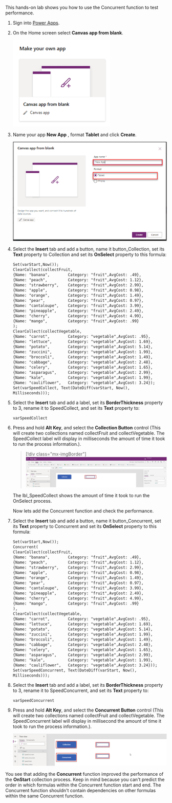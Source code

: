This hands-on lab shows you how to use the Concurrent function to test performance. 

1. Sign into [Power Apps](https://make.powerapps.com/?azure-portal=true).

1. On the Home screen select **Canvas app from blank**.

    ![Screenshot of the Canvas app from blank feature.](../media/exercise-1.png)

1. Name your app **New App** , format **Tablet** and click **Create**.

    ![Screenshot of the new app named New UI App with Create button.](../media/exercise-2.png)

1. Select the **Insert** tab and add a button, name it button_Collection, set its **Text** property to Collection and set its **OnSelect** property to this formula:

    ```powerappsfl
    Set(varStart,Now());
    ClearCollect(collectFruit, 
    {Name: "banana", 	    Category: "fruit",AvgCost: .49},
    {Name: "peach", 	    Category: "fruit",AvgCost: 1.12},
    {Name: "strawberry",	Category: "fruit",AvgCost: 2.99},
    {Name: "apple", 	    Category: "fruit",AvgCost: 0.98},
    {Name: "orange",	    Category: "fruit",AvgCost: 1.49},
    {Name: "pear", 		    Category: "fruit",AvgCost: 0.97},
    {Name: "cantaloupe",	Category: "fruit",AvgCost: 3.99},
    {Name: "pineapple", 	Category: "fruit",AvgCost: 2.49},
    {Name: "cherry", 	    Category: "fruit",AvgCost: 4.99},
    {Name: "mango",		    Category: "fruit",AvgCost: .99}
    );
    ClearCollect(collectVegetable,
    {Name: "carrot", 	    Category: "vegetable",AvgCost: .95},
    {Name: "lettuce", 	    Category: "vegetable",AvgCost: 1.69},
    {Name: "potato", 	    Category: "vegetable",AvgCost: 5.14},
    {Name: "zuccini", 	    Category: "vegetable",AvgCost: 1.99},
    {Name: "broccoli",	    Category: "vegetable",AvgCost: 1.49},
    {Name: "cabbage", 	    Category: "vegetable",AvgCost: 2.48},
    {Name: "celery", 	    Category: "vegetable",AvgCost: 1.65},
    {Name: "asparagus",     Category: "vegetable",AvgCost: 2.99},
    {Name: "kale", 		    Category: "vegetable",AvgCost: 1.99},
    {Name: "cauliflower",   Category: "vegetable",AvgCost: 3.24});
    Set(varSpeedCollect, Text(DateDiff(varStart, Now(), Milliseconds)));
    ```

 1. Select the **Insert** tab and add a label, set its **BorderThickness** property to 3, rename it to SpeedCollect, and set its **Text** property to:
 
    ```powerappsfl
    varSpeedCollect
    ```

1.  Press and hold **Alt Key**, and select the **Collection Button** control (This will create two collections named collectFruit and collectVegetable. The SpeedCollect label will display in milliseconds the amount of time it took to run the process information.).

	> [!div class="mx-imgBorder"]
	> [![Screenshot of the Collection Button control with three displayed and highlighted.](../media/exercise-1-performance-collection.png)](../media/exercise-1-performance-collection.png#lightbox)

    The lbl_SpeedCollect shows the amount of time it took to run the OnSelect process.

	Now lets add the Concurrent function and check the performance.

1. Select the **Insert** tab and add a button, name it button_Concurrent, set its **Text** property to Concurrent and set its **OnSelect** property to this formula:

    ```powerappsfl
    Set(varStart,Now());
    Concurrent(
    ClearCollect(collectFruit, 
    {Name: "banana", 	    Category: "fruit",AvgCost: .49},
    {Name: "peach", 	    Category: "fruit",AvgCost: 1.12},
    {Name: "strawberry",	Category: "fruit",AvgCost: 2.99},
    {Name: "apple", 	    Category: "fruit",AvgCost: 0.98},
    {Name: "orange",	    Category: "fruit",AvgCost: 1.49},
    {Name: "pear", 		    Category: "fruit",AvgCost: 0.97},
    {Name: "cantaloupe",	Category: "fruit",AvgCost: 3.99},
    {Name: "pineapple", 	Category: "fruit",AvgCost: 2.49},
    {Name: "cherry", 	    Category: "fruit",AvgCost: 4.99},
    {Name: "mango",		    Category: "fruit",AvgCost: .99}
    ),
    ClearCollect(collectVegetable,
    {Name: "carrot", 	    Category: "vegetable",AvgCost: .95},
    {Name: "lettuce", 	    Category: "vegetable",AvgCost: 1.69},
    {Name: "potato", 	    Category: "vegetable",AvgCost: 5.14},
    {Name: "zuccini", 	    Category: "vegetable",AvgCost: 1.99},
    {Name: "broccoli",	    Category: "vegetable",AvgCost: 1.49},
    {Name: "cabbage", 	    Category: "vegetable",AvgCost: 2.48},
    {Name: "celery", 	    Category: "vegetable",AvgCost: 1.65},
    {Name: "asparagus", 	Category: "vegetable",AvgCost: 2.99},
    {Name: "kale", 		    Category: "vegetable",AvgCost: 1.99},
    {Name: "cauliflower",	Category: "vegetable",AvgCost: 3.24}));
    Set(varSpeedConcurrent, Text(DateDiff(varStart, Now(), Milliseconds)));
    ```

 1. Select the **Insert** tab and add a label, set its **BorderThickness** property to 3, rename it to SpeedConcurrent, and set its **Text** property to:
 
    ```powerappsfl
    varSpeedConcurrent
    ```

1.  Press and hold **Alt Key**, and select the **Concurrent Button** control (This will create two collections named collectFruit and collectVegetable. The SpeedConcurrent label will display in millisecond the amount of time it took to run the process information.).

    ![Screenshot of the collection and concurent buttons.](../media/exercise-2-performance-concurrent.png)

 You see that adding the **Concurrent** function improved the performance of the **OnStart** collection process. Keep in mind because you can't predict the order in which formulas within the Concurrent function start and end. The Concurrent function shouldn't contain dependencies on other formulas within the same Concurrent function.